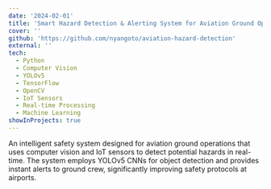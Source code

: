 ```yaml
---
date: '2024-02-01'
title: 'Smart Hazard Detection & Alerting System for Aviation Ground Operations'
cover: ''
github: 'https://github.com/nyangoto/aviation-hazard-detection'
external: ''
tech:
  - Python
  - Computer Vision
  - YOLOv5
  - TensorFlow
  - OpenCV
  - IoT Sensors
  - Real-time Processing
  - Machine Learning
showInProjects: true
---
```


An intelligent safety system designed for aviation ground operations that uses computer vision and IoT sensors to detect potential hazards in real-time. The system employs YOLOv5 CNNs for object detection and provides instant alerts to ground crew, significantly improving safety protocols at airports.
